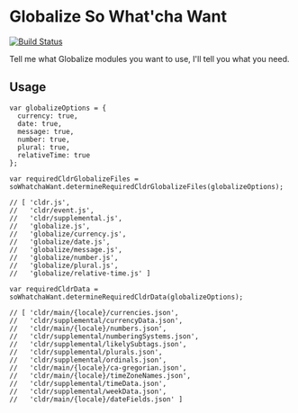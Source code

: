 # Globalize So What'cha Want

[![Build Status](https://ci.appveyor.com/api/projects/status/github/johnnyreilly/globalize-so-what-cha-want?retina=true)](https://ci.appveyor.com/project/JohnReilly/globalize-so-what-cha-want)

Tell me what Globalize modules you want to use, I'll tell you what you need.

## Usage

```
var globalizeOptions = {
  currency: true,
  date: true,
  message: true,
  number: true,
  plural: true,
  relativeTime: true
};

var requiredCldrGlobalizeFiles = soWhatchaWant.determineRequiredCldrGlobalizeFiles(globalizeOptions);

// [ 'cldr.js',
//   'cldr/event.js',
//   'cldr/supplemental.js',
//   'globalize.js',
//   'globalize/currency.js',
//   'globalize/date.js',
//   'globalize/message.js',
//   'globalize/number.js',
//   'globalize/plural.js',
//   'globalize/relative-time.js' ]

var requiredCldrData = soWhatchaWant.determineRequiredCldrData(globalizeOptions);

// [ 'cldr/main/{locale}/currencies.json',
//   'cldr/supplemental/currencyData.json',
//   'cldr/main/{locale}/numbers.json',
//   'cldr/supplemental/numberingSystems.json',
//   'cldr/supplemental/likelySubtags.json',
//   'cldr/supplemental/plurals.json',
//   'cldr/supplemental/ordinals.json',
//   'cldr/main/{locale}/ca-gregorian.json',
//   'cldr/main/{locale}/timeZoneNames.json',
//   'cldr/supplemental/timeData.json',
//   'cldr/supplemental/weekData.json',
//   'cldr/main/{locale}/dateFields.json' ]

```
